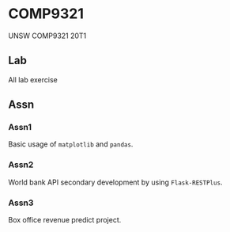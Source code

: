 # COMP9321
UNSW COMP9321 20T1

## Lab

All lab exercise

## Assn

### Assn1
Basic usage of `matplotlib` and `pandas`.

### Assn2
World bank API secondary development by using `Flask-RESTPlus`.

### Assn3
Box office revenue predict project.